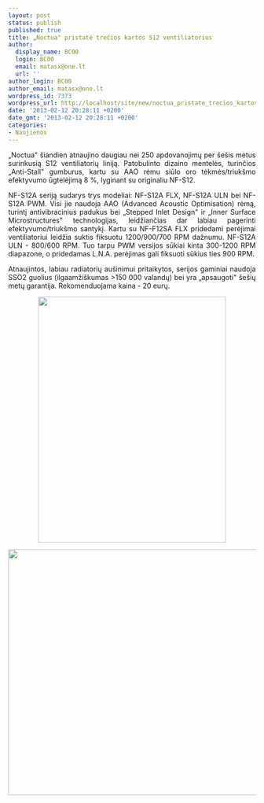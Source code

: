 ```yaml
---
layout: post
status: publish
published: true
title: „Noctua" pristatė trečios kartos S12 ventiliatorius
author:
  display_name: BC00
  login: BC00
  email: matasx@one.lt
  url: ''
author_login: BC00
author_email: matasx@one.lt
wordpress_id: 7373
wordpress_url: http://localhost/site/new/noctua_pristate_trecios_kartos_s12_ventiliatorius/
date: '2013-02-12 20:28:11 +0200'
date_gmt: '2013-02-12 20:28:11 +0200'
categories:
- Naujienos
---
```

<p style="text-align: justify;">
	&bdquo;Noctua&quot; &scaron;iandien atnaujino daugiau nei 250 apdovanojimų per &scaron;e&scaron;is metus surinkusią S12 ventiliatorių liniją. Patobulinto dizaino mentelės, turinčios &bdquo;Anti-Stall&quot; gumburus, kartu su AAO rėmu siūlo oro tėkmės/triuk&scaron;mo efektyvumo ūgtelėjimą 8 %, lyginant su originaliu NF-S12.</p>
<p style="text-align: justify;">
	NF-S12A seriją sudarys trys modeliai: NF-S12A FLX, NF-S12A ULN bei NF-S12A PWM. Visi jie naudoja AAO <span>(Advanced Acoustic Optimisation) rėmą, turintį antivibracinius padukus bei </span>&bdquo;<span>Stepped Inlet Design&quot; ir </span>&bdquo;<span>Inner Surface Microstructures&quot; technologijas, leidžiančias dar labiau pagerinti efektyvumo/triuk&scaron;mo santykį. </span>Kartu su NF-F12SA FLX pridedami perėjimai ventiliatoriui leidžia suktis fiksuotu 1200/900/700 RPM dažnumu. NF-S12A ULN - 800/600 RPM. Tuo tarpu PWM versijos sūkiai kinta 300-1200 RPM diapazone, o pridedamas L.N.A. perėjimas gali fiksuoti sūkius ties 900 RPM.</p>
<p style="text-align: justify;">
	Atnaujintos, labiau radiatorių au&scaron;inimui pritaikytos, serijos gaminiai naudoja SSO2 guolius (ilgaamži&scaron;kumas &gt;150 000 valandų) bei yra &bdquo;apsaugoti&quot; &scaron;e&scaron;ių metų garantija. Rekomenduojama kaina - 20 eurų.</p>
<p style="text-align: center;">
	<img alt="" src="http://technews.lt/userfiles/nf_s12a_pwm_1.jpg" style="width: 382px; height: 500px;" /></p>
<p style="text-align: center;">
	<img alt="" src="http://technews.lt/userfiles/nf_s12a_pwm_3.jpg" style="width: 508px; height: 500px;" /></p>
